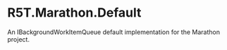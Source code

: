 # R5T.Marathon.Default
An IBackgroundWorkItemQueue default implementation for the Marathon project.
